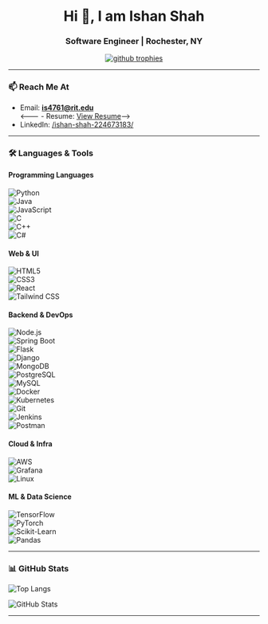 <h1 align="center">Hi 👋, I am Ishan Shah</h1>
<h3 align="center">Software Engineer | Rochester, NY</h3>

</p>

<p align="center">
  <a href="https://github.com/ryo-ma/github-profile-trophy">
    <img src="https://github-profile-trophy.vercel.app/?username=ishanshah001&theme=onedark" alt="github trophies" />
  </a>
</p>

---

### 📫 Reach Me At
- Email: **is4761@rit.edu**  
<--- - Resume: [View Resume](https://drive.google.com/file/d/1PtOdEip5uOsS0NiV81YLq1nut10d09Q5/view?usp=sharing)-->
- LinkedIn: [/ishan-shah-224673183/](https://www.linkedin.com/in/ishan-shah-224673183/)

---

### 🛠️ Languages & Tools

#### Programming Languages  
![Python](https://img.shields.io/badge/-Python-3776AB?style=flat&logo=python&logoColor=white)  
![Java](https://img.shields.io/badge/-Java-007396?style=flat&logo=java&logoColor=white)  
![JavaScript](https://img.shields.io/badge/-JavaScript-F7DF1E?style=flat&logo=javascript&logoColor=black)  
![C](https://img.shields.io/badge/-C-00599C?style=flat&logo=c&logoColor=white)  
![C++](https://img.shields.io/badge/-C++-00599C?style=flat&logo=c%2B%2B&logoColor=white)  
![C#](https://img.shields.io/badge/-C%23-239120?style=flat&logo=c-sharp&logoColor=white)  


#### Web & UI  
![HTML5](https://img.shields.io/badge/-HTML5-E34F26?style=flat&logo=html5&logoColor=white)  
![CSS3](https://img.shields.io/badge/-CSS3-1572B6?style=flat&logo=css3&logoColor=white)  
![React](https://img.shields.io/badge/-React-20232A?style=flat&logo=react&logoColor=61DAFB)  
![Tailwind CSS](https://img.shields.io/badge/-Tailwind%20CSS-38B2AC?style=flat&logo=tailwind-css&logoColor=white)  


#### Backend & DevOps  
![Node.js](https://img.shields.io/badge/-Node.js-339933?style=flat&logo=node.js&logoColor=white)  
![Spring Boot](https://img.shields.io/badge/-Spring%20Boot-6DB33F?style=flat&logo=spring-boot&logoColor=white)  
![Flask](https://img.shields.io/badge/-Flask-000000?style=flat&logo=flask&logoColor=white)  
![Django](https://img.shields.io/badge/-Django-092E20?style=flat&logo=django&logoColor=white)  
![MongoDB](https://img.shields.io/badge/-MongoDB-47A248?style=flat&logo=mongodb&logoColor=white)  
![PostgreSQL](https://img.shields.io/badge/-PostgreSQL-336791?style=flat&logo=postgresql&logoColor=white)  
![MySQL](https://img.shields.io/badge/-MySQL-4479A1?style=flat&logo=mysql&logoColor=white)  
![Docker](https://img.shields.io/badge/-Docker-2496ED?style=flat&logo=docker&logoColor=white)  
![Kubernetes](https://img.shields.io/badge/-Kubernetes-326CE5?style=flat&logo=kubernetes&logoColor=white)   
![Git](https://img.shields.io/badge/-Git-F05032?style=flat&logo=git&logoColor=white)  
![Jenkins](https://img.shields.io/badge/-Jenkins-D24939?style=flat&logo=jenkins&logoColor=white)  
![Postman](https://img.shields.io/badge/-Postman-FF6C37?style=flat&logo=postman&logoColor=white)

#### Cloud & Infra  
![AWS](https://img.shields.io/badge/-AWS-232F3E?style=flat&logo=amazon-aws&logoColor=white)    
![Grafana](https://img.shields.io/badge/-Grafana-F46800?style=flat&logo=grafana&logoColor=white)  
![Linux](https://img.shields.io/badge/-Linux-FCC624?style=flat&logo=linux&logoColor=black)

#### ML & Data Science  
![TensorFlow](https://img.shields.io/badge/-TensorFlow-FF6F00?style=flat&logo=tensorflow&logoColor=white)  
![PyTorch](https://img.shields.io/badge/-PyTorch-EE4C2C?style=flat&logo=pytorch&logoColor=white)  
![Scikit-Learn](https://img.shields.io/badge/-Scikit--Learn-F7931E?style=flat&logo=scikit-learn&logoColor=white)  
![Pandas](https://img.shields.io/badge/-Pandas-150458?style=flat&logo=pandas&logoColor=white)

---

### 📊 GitHub Stats

<p align="left">
  <img src="https://github-readme-stats.vercel.app/api/top-langs/?username=ishanshah001&layout=compact&theme=tokyonight" alt="Top Langs" />
</p>

<p align="left">
  <img src="https://github-readme-stats.vercel.app/api?username=ishanshah001&show_icons=true&theme=tokyonight" alt="GitHub Stats" />
</p>

---
